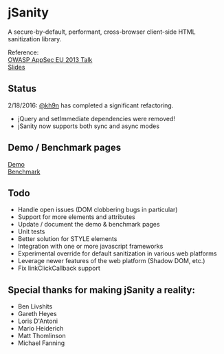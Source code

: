 # jSanity
A secure-by-default, performant, cross-browser client-side HTML sanitization library.

Reference:<br>
[OWASP AppSec EU 2013 Talk](https://www.youtube.com/watch?v=n18Hwaxycwc)<br>
[Slides](http://www.slideshare.net/404aspx/insane-in-the-iframe)<br>

## Status

2/18/2016: [@kh9n](https://twitter.com/kh9n) has completed a significant refactoring.
  - jQuery and setImmediate dependencies were removed!
  - jSanity now supports both sync and async modes


## Demo / Benchmark pages

[Demo](http://jsanity.azurewebsites.net/jsanity-demo-pretty.htm)<br>
[Benchmark](http://jsanity.azurewebsites.net/jsanity-benchmark-pretty.htm)


## Todo
  - Handle open issues (DOM clobbering bugs in particular)
  - Support for more elements and attributes
  - Update / document the demo & benchmark pages
  - Unit tests
  - Better solution for STYLE elements
  - Integration with one or more javascript frameworks
  - Experimental override for default sanitization in various web platforms
  - Leverage newer features of the web platform (Shadow DOM, etc.)
  - Fix linkClickCallback support


## Special thanks for making jSanity a reality:

  - Ben Livshits
  - Gareth Heyes
  - Loris D'Antoni
  - Mario Heiderich
  - Matt Thomlinson
  - Michael Fanning
